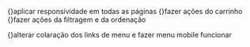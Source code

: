 
{}aplicar responsividade em todas as páginas
{}fazer ações do carrinho
{}fazer ações da filtragem e da ordenação

{}alterar colaração dos links de menu e fazer menu mobile funcionar
